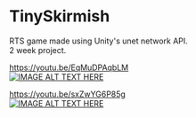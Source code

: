 # TinySkirmish
RTS game made using Unity's unet network API.  
2 week project.

https://youtu.be/EqMuDPAqbLM  
[![IMAGE ALT TEXT HERE](https://img.youtube.com/vi/EqMuDPAqbLM/0.jpg)](https://youtu.be/EqMuDPAqbLM)  

https://youtu.be/sxZwYG6P85g  
[![IMAGE ALT TEXT HERE](https://img.youtube.com/vi/sxZwYG6P85g/0.jpg)](https://youtu.be/sxZwYG6P85g)  
